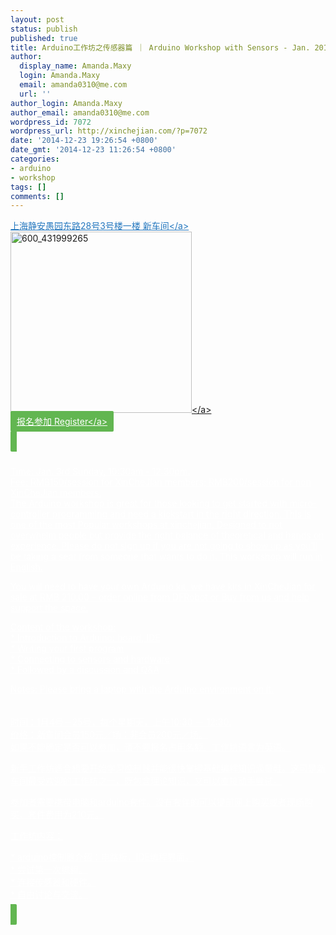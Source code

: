 ```yaml
---
layout: post
status: publish
published: true
title: Arduino工作坊之传感器篇 ｜ Arduino Workshop with Sensors - Jan. 2015
author:
  display_name: Amanda.Maxy
  login: Amanda.Maxy
  email: amanda0310@me.com
  url: ''
author_login: Amanda.Maxy
author_email: amanda0310@me.com
wordpress_id: 7072
wordpress_url: http://xinchejian.com/?p=7072
date: '2014-12-23 19:26:54 +0800'
date_gmt: '2014-12-23 11:26:54 +0800'
categories:
- arduino
- workshop
tags: []
comments: []
---
```

<p><a style="color: #2578bf;" href="http:&#47;&#47;xinchejian.huodongxing.com&#47;event&#47;map&#47;5244063275800" target="_blank">上海静安愚园东路28号3号楼一楼 新车间<&#47;a><br />
<a href="http:&#47;&#47;xinchejian.com&#47;wp-content&#47;uploads&#47;2014&#47;12&#47;600_431999265.jpeg"><img src="http:&#47;&#47;xinchejian.com&#47;wp-content&#47;uploads&#47;2014&#47;12&#47;600_431999265-290x290.jpeg" alt="600_431999265" width="290" height="290" class="aligncenter size-thumbnail wp-image-7073" &#47;><&#47;a><br />
<a style="background-color:#62b651;color:white;border-radius:2px;cursor:pointer;font-size:14px;padding:8px 10px;" href="http:&#47;&#47;www.huodongxing.com&#47;event&#47;9263588870500" target="_blank" title="立即报名">报名参加 Register<&#47;a></p>
<p><!--:en--><br />
Time: Jan. 3rd Sunday, 10:30am - 12:30pm.<br />
Fee: RMB150&#47;session for XinCheJian members; RMB200&#47;session for non XinCheJian members.<br />
The Arduino workshop is great for those looking to get started with micro-controller programming and need a kickstart in the right direction. This is one of the most Popular workshops at xinchejian, Designed to not overwhelm people but provide the right balance of theoretical and hands on experience. Please do not sign up if you are not going to show up as you&rsquo;ll be taking a seat from someone that wants to do it. This workshop will run in English.</p>
<p>You will need to have your own Arduino kit, we have kits in XinCheJian for sale at RMB 210.00 &ndash; order online from DFRobot or Buy from us and help support the space.</p>
<p>Content of the workshop:<br />
* Introduction to Arduino: board, IDE<br />
* Writing your first program<br />
* Connecting to sensors and hardware<br />
* Followed by a discussion and Q&A</p>
<p>Notes: Please bring a laptop with the Arduino environment on it.<br />
<!--:--><br />
<!--:zh--><br />
时间：1月4号－25号，每个星期天，上午10:30 － 12:30.<br />
价格：新车间会员150元／场；非会员200元／场。<br />
如果不能确定是否可以参加，请不要报名占用名额。工作坊语言为英语。</p>
<p>新手工作坊适合想要开始学习控制器并能很快掌握基础编程知识滴童鞋。这可是新车间最受欢迎的工作坊之一，既包含理论知识，又可以直接动手尝试。</p>
<p>参加者需要携带电脑和arduino套件。没有套件的可以提前网上购买或者现场购买，套件费用为210元。</p>
<p>工作坊内容：</p>
<p>* arduino控制器介绍：电路板，IDE编程界面。<br />
* 尝试第一次编程。<br />
* 连接传感器和硬件。<br />
* 自由讨论与交流。<br />
<!--:--></p>
